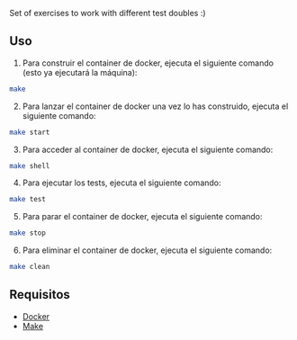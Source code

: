 Set of exercises to work with different test doubles :)

## Uso

1. Para construir el container de docker, ejecuta el siguiente comando (esto ya ejecutará la máquina):

```bash
make
```

2. Para lanzar el container de docker una vez lo has construido, ejecuta el siguiente comando:

```bash
make start
```

3. Para acceder al container de docker, ejecuta el siguiente comando:

```bash
make shell
```

4. Para ejecutar los tests, ejecuta el siguiente comando:

```bash
make test
```

5. Para parar el container de docker, ejecuta el siguiente comando:

```bash
make stop
```

6. Para eliminar el container de docker, ejecuta el siguiente comando:

```bash
make clean
```

## Requisitos

- [Docker](https://www.docker.com/)
- [Make](https://www.gnu.org/software/make/)
